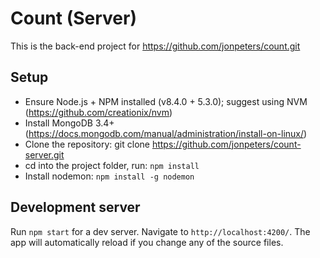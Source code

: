# Count (Server)

This is the back-end project for https://github.com/jonpeters/count.git

## Setup

* Ensure Node.js + NPM installed (v8.4.0 + 5.3.0); suggest using NVM (https://github.com/creationix/nvm)
* Install MongoDB 3.4+ (https://docs.mongodb.com/manual/administration/install-on-linux/)
* Clone the repository: git clone https://github.com/jonpeters/count-server.git
* cd into the project folder, run: `npm install`
* Install nodemon: `npm install -g nodemon`

## Development server

Run `npm start` for a dev server. Navigate to `http://localhost:4200/`. The app will automatically reload if you change any of the source files.
